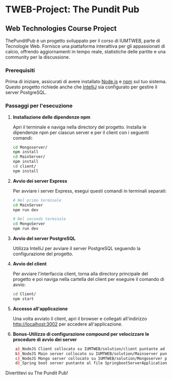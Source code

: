 # TWEB-Project: The Pundit Pub

## Web Technologies Course Project

ThePunditPub è un progetto sviluppato per il corso di IUMTWEB, parte di Tecnologie Web. Fornisce una piattaforma interattiva per gli appassionati di calcio, offrendo aggiornamenti in tempo reale, statistiche delle partite e una community per la discussione.

### Prerequisiti

Prima di iniziare, assicurati di avere installato [Node.js](https://nodejs.org/) e [npm](https://www.npmjs.com/) sul tuo sistema. Questo progetto richiede anche che [IntelliJ](https://www.jetbrains.com/idea/download/) sia configurato per gestire il server PostgreSQL.

### Passaggi per l'esecuzione

1. **Installazione delle dipendenze npm**

   Apri il terminale e naviga nella directory del progetto. Installa le dipendenze npm per ciascun server e per il client con i seguenti comandi:

   ```sh
   cd Mongoserver/
   npm install
   cd MainServer/
   npm install
   cd client/
   npm install
   ```

2. **Avvio dei server Express**

   Per avviare i server Express, esegui questi comandi in terminali separati:

   ```sh
   # Nel primo terminale
   cd MainServer
   npm run dev

   # Nel secondo terminale
   cd MongoServer
   npm run dev
   ```

3. **Avvio del server PostgreSQL**

   Utilizza IntelliJ per avviare il server PostgreSQL seguendo la configurazione del progetto.

4. **Avvio del client**

   Per avviare l'interfaccia client, torna alla directory principale del progetto e poi naviga nella cartella del client per eseguire il comando di avvio:

   ```sh
   cd Client/
   npm start
   ```
5. **Accesso all'applicazione**

   Una volta avviato il client, apri il browser e collegati all'indirizzo [http://localhost:3002](http://localhost:3002) per accedere all'applicazione.

6. **Bonus-Utilizzo di configurazione compound per velocizzare le procedure di avvio dei server**
   ```sh
    a)_NodeJS Client collocato su IUMTWEB/solution/client puntante ad app.js sotto src/ aggiungendo nella "before launch" la sotto config "run npm script" con command "start";_
    b)_NodeJS Main server collocato su IUMTWEB/solution/Mainserver puntante a Mainserver/app.js ;_
    c)_NodeJS Mongo server collocato su IUMTWEB/solution/Mongoserver puntante a Mongoserver/app.js ;_
    d)_Spring boot server puntante al file SpringbootServerApplication nell'app java.server.postgres ;_
   ```

Divertitevi su The Pundit Pub!



   
